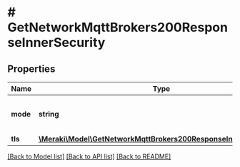 # # GetNetworkMqttBrokers200ResponseInnerSecurity

## Properties

Name | Type | Description | Notes
------------ | ------------- | ------------- | -------------
**mode** | **string** | Security protocol of the MQTT broker. | [optional]
**tls** | [**\Meraki\Model\GetNetworkMqttBrokers200ResponseInnerSecurityTls**](GetNetworkMqttBrokers200ResponseInnerSecurityTls.md) |  | [optional]

[[Back to Model list]](../../README.md#models) [[Back to API list]](../../README.md#endpoints) [[Back to README]](../../README.md)
